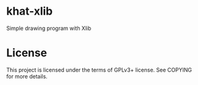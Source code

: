 # khat-xlib

Simple drawing program with Xlib 

# License

This project is licensed under the terms of GPLv3+ license. See COPYING for more details.
